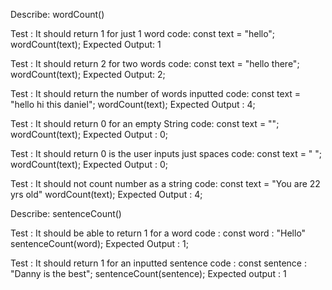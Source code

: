 Describe: wordCount()

Test : It should return 1 for just 1 word
code:
const text = "hello";
wordCount(text);
Expected Output: 1

Test : It should return 2 for two words
code:
const text = "hello there";
wordCount(text);
Expected Output: 2;

Test : It should return the number of words inputted
code:
const text = "hello hi this daniel";
wordCount(text);
Expected Output : 4;

Test : It should return 0 for an empty String
code:
const text = "";
wordCount(text);
Expected Output : 0;

Test : It should return 0 is the user inputs just spaces
code:
const text = "          ";
wordCount(text);
Expected Output : 0;

Test : It should not count number as a string
code:
const text = "You are 22 yrs old"
wordCount(text);
Expected Output : 4;



Describe: sentenceCount()

Test : It should be able to return 1 for a word 
code :
const word : "Hello"
sentenceCount(word);
Expected Output : 1;

Test : It should return 1 for an inputted sentence
code : 
const sentence : "Danny is the best";
sentenceCount(sentence);
Expected output : 1

